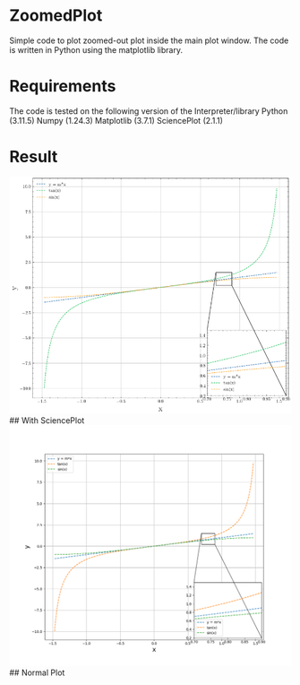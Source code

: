 # ZoomedPlot
Simple code to plot zoomed-out plot inside the main plot window. The code is written in Python using the matplotlib library.

# Requirements 
The code is tested on the following version of the Interpreter/library
Python (3.11.5)
Numpy (1.24.3)
Matplotlib (3.7.1)
SciencePlot (2.1.1)

# Result
<img src=Figure_1.png alt="With SciencePlot" width="800"/> 
## With SciencePlot

<img src=Figure_2.png alt="Normal Plot" width="900"/>
## Normal Plot


